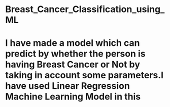 # Breast_Cancer_Classification_using_ML
# I have made a model which can predict by whether the person is having Breast Cancer or Not by taking in account some parameters.I have used Linear Regression Machine Learning Model in this
